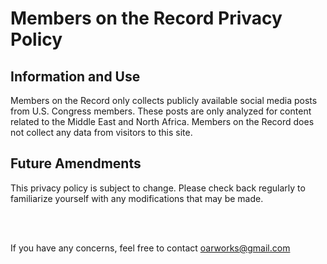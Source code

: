 # Members on the Record Privacy Policy

## Information and Use

Members on the Record only collects publicly available social media posts from U.S. Congress members. These posts are only analyzed for content related to the Middle East and North Africa.
Members on the Record does not collect any data from visitors to this site.

## Future Amendments

This privacy policy is subject to change. Please check back regularly to familiarize yourself with any modifications that may be made.

<br>
<br>

If you have any concerns, feel free to contact oarworks@gmail.com
